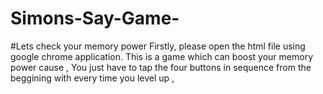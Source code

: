 # Simons-Say-Game-
#Lets check your memory power
Firstly, please open the html file using google chrome application.
This is a game which can boost your memory power cause , 
You just have to tap the four buttons in sequence from the beggining  with every time you level up ,


